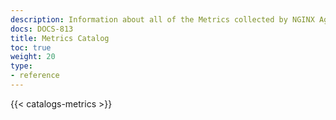 ```yaml
---
description: Information about all of the Metrics collected by NGINX Agent
docs: DOCS-813
title: Metrics Catalog
toc: true
weight: 20
type:
- reference
---
```



{{< catalogs-metrics >}}
